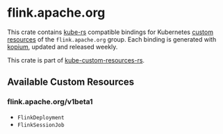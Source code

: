 <!--
SPDX-FileCopyrightText: The kube-custom-resources-rs Authors
SPDX-License-Identifier: 0BSD
 -->

# flink.apache.org

This crate contains [kube-rs](https://kube.rs/) compatible bindings for Kubernetes [custom resources](https://kubernetes.io/docs/tasks/extend-kubernetes/custom-resources/custom-resource-definitions/) of the `flink.apache.org` group. Each binding is generated with [kopium](https://github.com/kube-rs/kopium), updated and released weekly.

This crate is part of [kube-custom-resources-rs](https://github.com/metio/kube-custom-resources-rs).

## Available Custom Resources

### flink.apache.org/v1beta1
- `FlinkDeployment`
- `FlinkSessionJob`
